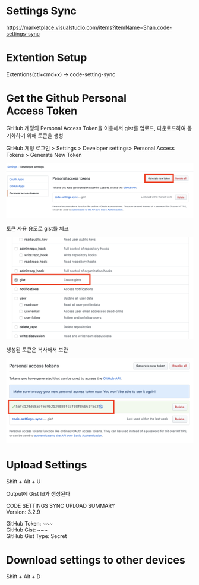 # Settings Sync

<https://marketplace.visualstudio.com/items?itemName=Shan.code-settings-sync>

# Extention Setup

Extentions(ctl+cmd+x) -> code-setting-sync

# Get the Github Personal Access Token

GitHub 계정의 Personal Access Token을 이용해서 gist를 업로드, 다운로드하여 동기화하기 위해 토큰을 생성

GitHub 계정 로그인 > Settings > Developer settings> Personal Access Tokens > Generate New Token

![generate new token](./images/gist_1.png)

토큰 사용 용도로 gist를 체크

![check gist](./images/gist_2.png)

생성된 토큰은 복사해서 보관

![generated new token](./images/gist_3.png)

# Upload Settings

Shift + Alt + U

Output에 Gist Id가 생성된다

CODE SETTINGS SYNC UPLOAD SUMMARY  
Version: 3.2.9

GitHub Token: ~~~  
GitHub Gist: ~~~  
GitHub Gist Type: Secret

# Download settings to other devices

Shift + Alt + D
